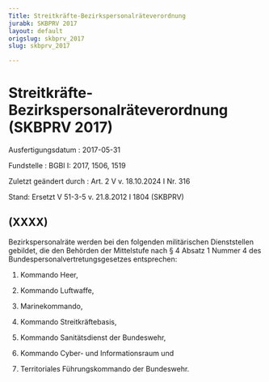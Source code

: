 ```yaml
---
Title: Streitkräfte-Bezirkspersonalräteverordnung
jurabk: SKBPRV 2017
layout: default
origslug: skbprv_2017
slug: skbprv_2017

---
```


# Streitkräfte-Bezirkspersonalräteverordnung (SKBPRV 2017)

Ausfertigungsdatum
:   2017-05-31

Fundstelle
:   BGBl I: 2017, 1506, 1519

Zuletzt geändert durch
:   Art. 2 V v. 18.10.2024 I Nr. 316

Stand: Ersetzt V 51-3-5 v. 21.8.2012 I 1804 (SKBPRV)

## (XXXX)

Bezirkspersonalräte werden bei den folgenden militärischen Dienststellen gebildet, die den Behörden der Mittelstufe nach § 4 Absatz 1 Nummer 4 des Bundespersonalvertretungsgesetzes entsprechen:

1.  Kommando Heer,


2.  Kommando Luftwaffe,


3.  Marinekommando,


4.  Kommando Streitkräftebasis,


5.  Kommando Sanitätsdienst der Bundeswehr,


6.  Kommando Cyber- und Informationsraum und


7.  Territoriales Führungskommando der Bundeswehr.




